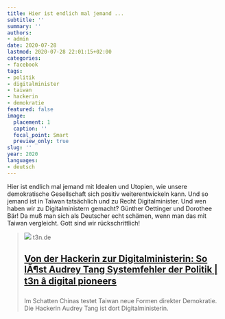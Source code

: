 ```yaml
---
title: Hier ist endlich mal jemand ...
subtitle: ''
summary: ''
authors:
- admin
date: 2020-07-28
lastmod: 2020-07-28 22:01:15+02:00
categories:
- facebook
tags:
- politik
- digitalminister
- taiwan
- hackerin
- demokratie
featured: false
image:
  placement: 1
  caption: ''
  focal_point: Smart
  preview_only: true
slug: ''
year: 2020
languages:
- deutsch
---
```


Hier ist endlich mal jemand mit Idealen und Utopien, wie unsere demokratische Gesellschaft sich positiv weiterentwickeln kann. Und so jemand ist in Taiwan tatsächlich und zu Recht Digitalminister. Und wen haben wir zu Digitalministern gemacht? Günther Oettinger und Dorothee Bär! Da muß man sich als Deutscher echt schämen, wenn man das mit Taiwan vergleicht. Gott sind wir rückschrittlich!
> [![](https://t3n.de/magazin/wp-content/uploads/2020/02/Audrey-Tang-c-Audrey-Tang.jpg)](https://t3n.de/magazin/von-der-hackerin-zur-so-loest-der-248958/)
> t3n.de
> ## [Von der Hackerin zur Digitalministerin: So lÃ¶st Audrey Tang Systemfehler der Politik | t3n â digital pioneers](https://t3n.de/magazin/von-der-hackerin-zur-so-loest-der-248958/)
>
>Im Schatten Chinas testet Taiwan neue Formen direkter Demokratie. Die Hackerin Audrey Tang ist dort Digitalministerin.